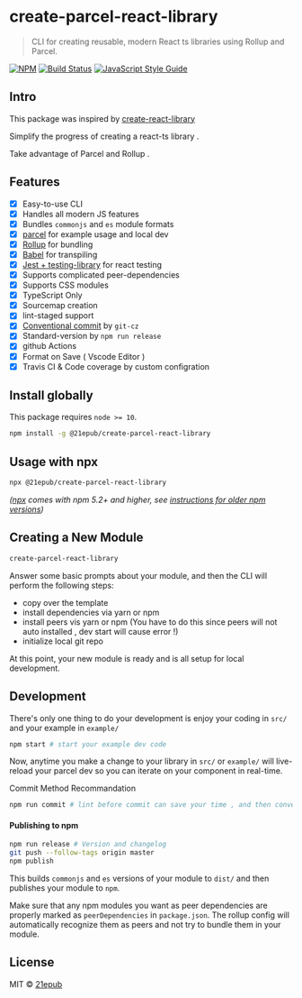 # create-parcel-react-library

> CLI for creating reusable, modern React ts libraries using Rollup and Parcel.

[![NPM](https://img.shields.io/npm/v/@21epub/create-parcel-react-library.svg)](https://www.npmjs.com/package/@21epub/create-parcel-react-library) [![Build Status](https://travis-ci.com/21epub/create-parcel-react-library.svg?branch=master)](https://travis-ci.com/21epub/create-parcel-react-library) [![JavaScript Style Guide](https://img.shields.io/badge/code_style-standard-brightgreen.svg)](https://standardjs.com)

## Intro

This package was inspired by [create-react-library](https://github.com/transitive-bullshit/create-react-library)

Simplify the progress of creating a react-ts library .

Take advantage of Parcel and Rollup .

## Features

- [x] Easy-to-use CLI
- [x] Handles all modern JS features
- [x] Bundles `commonjs` and `es` module formats
- [x] [parcel](https://parceljs.org/) for example usage and local dev
- [x] [Rollup](https://rollupjs.org/) for bundling
- [x] [Babel](https://babeljs.io/) for transpiling
- [x] [Jest + testing-library](https://facebook.github.io/jest/) for react testing
- [x] Supports complicated peer-dependencies
- [x] Supports CSS modules
- [x] TypeScript Only
- [x] Sourcemap creation
- [x] lint-staged support
- [X] [Conventional commit](https://github.com/streamich/git-cz) by `git-cz`
- [X] Standard-version by `npm run release`
- [X] github Actions
- [X] Format on Save ( Vscode Editor )
- [X] Travis CI & Code coverage by custom configration

## Install globally

This package requires `node >= 10`.

```bash
npm install -g @21epub/create-parcel-react-library
```

## Usage with npx

```bash
npx @21epub/create-parcel-react-library
```

_([npx](https://medium.com/@maybekatz/introducing-npx-an-npm-package-runner-55f7d4bd282b) comes with npm 5.2+ and higher, see [instructions for older npm versions](https://gist.github.com/gaearon/4064d3c23a77c74a3614c498a8bb1c5f))_

## Creating a New Module

```bash
create-parcel-react-library
```

Answer some basic prompts about your module, and then the CLI will perform the following steps:

- copy over the template
- install dependencies via yarn or npm
- install peers vis yarn or npm (You have to do this since peers will not auto installed , dev start will cause error !)
- initialize local git repo

At this point, your new module is ready and is all setup for local development.

## Development

There's only one thing to do your development is enjoy your coding in `src/` and your example in `example/`

```bash
npm start # start your example dev code  
```

Now, anytime you make a change to your library in `src/` or `example/` will live-reload your parcel dev so you can iterate on your component in real-time.

Commit Method Recommandation

```bash
npm run commit # lint before commit can save your time , and then conventional commit with git-cz
```

#### Publishing to npm

```bash
npm run release # Version and changelog
git push --follow-tags origin master
npm publish
```

This builds `commonjs` and `es` versions of your module to `dist/` and then publishes your module to `npm`.

Make sure that any npm modules you want as peer dependencies are properly marked as `peerDependencies` in `package.json`. The rollup config will automatically recognize them as peers and not try to bundle them in your module.

## License

MIT © [21epub](https://github.com/21epub)
